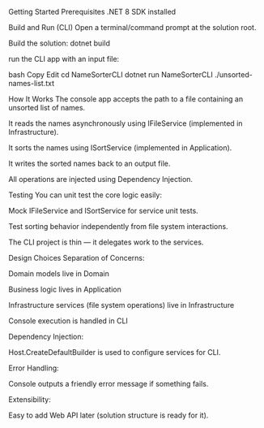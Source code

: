 Getting Started
Prerequisites
.NET 8 SDK installed

Build and Run (CLI)
Open a terminal/command prompt at the solution root.

Build the solution:
dotnet build


run the CLI app with an input file:

bash
Copy
Edit
cd NameSorterCLI
dotnet run NameSorterCLI ./unsorted-names-list.txt


How It Works
The console app accepts the path to a file containing an unsorted list of names.

It reads the names asynchronously using IFileService (implemented in Infrastructure).

It sorts the names using ISortService (implemented in Application).

It writes the sorted names back to an output file.

All operations are injected using Dependency Injection.


Testing
You can unit test the core logic easily:

Mock IFileService and ISortService for service unit tests.

Test sorting behavior independently from file system interactions.

The CLI project is thin — it delegates work to the services.


 Design Choices
Separation of Concerns:

Domain models live in Domain

Business logic lives in Application

Infrastructure services (file system operations) live in Infrastructure

Console execution is handled in CLI

Dependency Injection:

Host.CreateDefaultBuilder is used to configure services for CLI.

Error Handling:

Console outputs a friendly error message if something fails.

Extensibility:

Easy to add Web API later (solution structure is ready for it).



